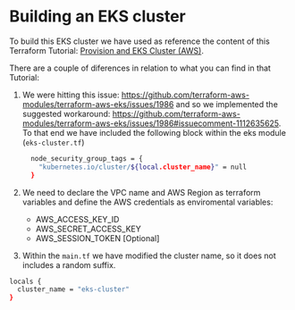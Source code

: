 # Building an EKS cluster

To build this EKS cluster we have used as reference the content of this Terraform Tutorial: [Provision and EKS Cluster (AWS)](https://developer.hashicorp.com/terraform/tutorials/kubernetes/eks).

There are a couple of diferences in relation to what you can find in that Tutorial:

1. We were hitting this issue: https://github.com/terraform-aws-modules/terraform-aws-eks/issues/1986 and so we implemented the suggested workaround: https://github.com/terraform-aws-modules/terraform-aws-eks/issues/1986#issuecomment-1112635625. To that end we have included the following block within the eks module (`eks-cluster.tf`)

   ```bash
     node_security_group_tags = {
       "kubernetes.io/cluster/${local.cluster_name}" = null
     }
   ```
2. We need to declare the VPC name and AWS Region as terraform variables and define  the AWS credentials as enviromental variables:

   * AWS_ACCESS_KEY_ID
   * AWS_SECRET_ACCESS_KEY
   * AWS_SESSION_TOKEN [Optional]
3. Within the `main.tf` we have modified the cluster name, so it does not includes a random suffix.

```bash
locals {
  cluster_name = "eks-cluster"
}
```

